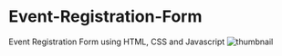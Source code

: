 # Event-Registration-Form
Event Registration Form using HTML, CSS and Javascript
![thumbnail](https://github.com/sakt-hi/Event-Registration-Form/assets/140589601/22a48de9-2995-45b5-a10e-0bdeec49910a)


